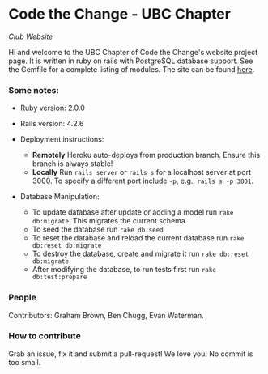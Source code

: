 # Code the Change - UBC Chapter
*Club Website*

Hi and welcome to the UBC Chapter of Code the Change's website project page. It is written in ruby on rails with PostgreSQL database support. See the Gemfile for a complete listing of modules. The site can be found [here](http://codethechangeubc.org).

### Some notes: ###

* Ruby version: 2.0.0

* Rails version: 4.2.6

* Deployment instructions: 
	 - **Remotely** Heroku auto-deploys from production branch. Ensure this branch is always stable!
	 - **Locally** Run `rails server` or `rails s` for a localhost server at port 3000. To specify a different port include `-p`, e.g., `rails s -p 3001`. 
	 

* Database Manipulation:
	- To update database after update or adding a model run `rake db:migrate`. This migrates the current schema.
	- To seed the database run `rake db:seed`
	- To reset the database and reload the current database run `rake db:reset db:migrate`
	- To destroy the database, create and migrate it run `rake db:reset db:migrate`
	- After modifying the database, to run tests first run `rake db:test:prepare`

### People ###
Contributors: Graham Brown, Ben Chugg, Evan Waterman. 

### How to contribute ###
Grab an issue, fix it and submit a pull-request! We love you! No commit is too small. 


